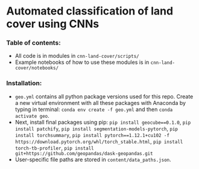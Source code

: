 # Automated classification of land cover using CNNs

### Table of contents:
- All code is in modules in `cnn-land-cover/scripts/`
- Example notebooks of how to use these modules is in `cnn-land-cover/notebooks/`

### Installation:
- `geo.yml` contains all python package versions used for this repo. Create a new virtual environment with all these packages with Anaconda by typing in terminal: `conda env create -f geo.yml` and then `conda activate geo`. 
- Next, install final packages using pip: `pip install geocube==0.1.0`, `pip install patchify`, `pip install segmentation-models-pytorch`, `pip install torchsummary`, `pip install pytorch==1.12.1+cu102 -f https://download.pytorch.org/whl/torch_stable.html`, `pip install torch-tb-profiler`, `pip install git+https://github.com/geopandas/dask-geopandas.git`
- User-specific file paths are stored in `content/data_paths.json`.
